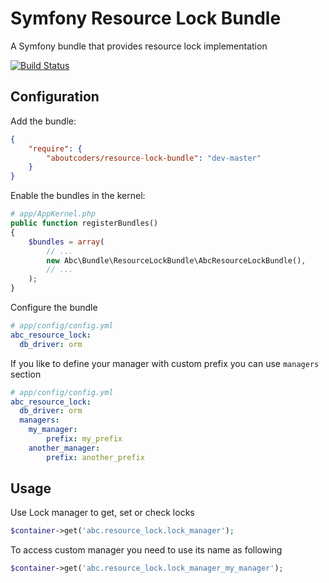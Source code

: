 Symfony Resource Lock Bundle
==========================

A Symfony bundle that provides resource lock implementation

[![Build Status](https://travis-ci.org/aboutcoders/resource-lock-bundle.svg?branch=master)](https://travis-ci.org/aboutcoders/resource-lock-bundle)

## Configuration

Add the bundle:

``` json
{
    "require": {
        "aboutcoders/resource-lock-bundle": "dev-master"
    }
}
```

Enable the bundles in the kernel:

``` php
# app/AppKernel.php
public function registerBundles()
{
    $bundles = array(
        // ...
        new Abc\Bundle\ResourceLockBundle\AbcResourceLockBundle(),
        // ...
    );
}
```

Configure the bundle

``` yaml
# app/config/config.yml
abc_resource_lock:
  db_driver: orm
```

If you like to define your manager with custom prefix you can use `managers` section

``` yaml
# app/config/config.yml
abc_resource_lock:
  db_driver: orm
  managers:
    my_manager:
        prefix: my_prefix
    another_manager:
        prefix: another_prefix
```

## Usage

Use Lock manager to get, set or check locks

``` php
$container->get('abc.resource_lock.lock_manager');
```

To access custom manager you need to use its name as following

``` php
$container->get('abc.resource_lock.lock_manager_my_manager');
```
